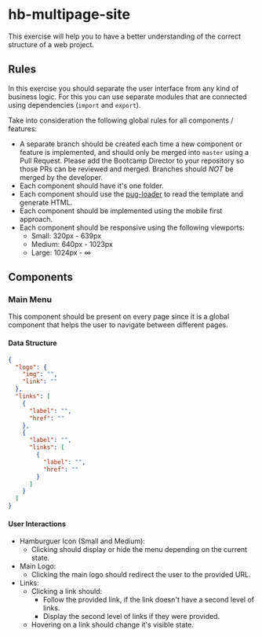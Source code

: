 # hb-multipage-site

This exercise will help you to have a better understanding of the correct structure of a web project.

## Rules

In this exercise you should separate the user interface from any kind of business logic. For this you can use separate modules that are connected using dependencies (`import` and `export`).

Take into consideration the following global rules for all components / features:
- A separate branch should be created each time a new component or feature is implemented, and should only be merged into `master` using a Pull Request. Please add the Bootcamp Director to your repository so those PRs can be reviewed and merged. Branches should *NOT* be merged by the developer.
- Each component should have it's one folder.
- Each component should use the [pug-loader](https://github.com/pugjs/pug-loader) to read the template and generate HTML.
- Each component should be implemented using the mobile first approach.
- Each component should be responsive using the following viewports:
  - Small: 320px - 639px
  - Medium: 640px - 1023px
  - Large: 1024px - ∞

## Components

### Main Menu
This component should be present on every page since it is a global component that helps the user to navigate between different pages.

#### Data Structure
```json
{
  "logo": {
    "img": "",
    "link": ""
  },
  "links": [
    {
      "label": "",
      "href": ""
    },
    {
      "label": "",
      "links": [
        {
          "label": "",
          "href": ""
        }
      ]
    }
  ]
}
```

#### User Interactions
- Hamburguer Icon (Small and Medium):
  - Clicking should display or hide the menu depending on the current state.
- Main Logo:
  - Clicking the main logo should redirect the user to the provided URL.
- Links:
  - Clicking a link should:
    - Follow the provided link, if the link doesn't have a second level of links.
    - Display the second level of links if they were provided.
  - Hovering on a link should change it's visible state.
